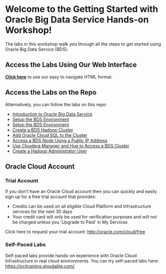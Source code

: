# Welcome to the Getting Started with Oracle Big Data Service Hands-on Workshop!

The labs in this workshop walk you through all the steps to get started using Oracle Big Data Service (BDS).

## Access the Labs Using Our Web Interface
<!-- Add the link to the top level of your HOL folder -->

**[Click here](https://lauranserhal.github.io/learning-library/data-management-library/big-data/bds/bds-quickstart-workshop)** to use our easy to navigate HTML format.


## Access the Labs on the Repo
<!-- Add local links to the content.md files in your project -->
Alternatively, you can follow the labs on this repo:

- [Introduction to Oracle Big Data Service](../bds-quickstart-workshop/intro.md)
- [Setup the BDS Environment](../bds-getting-started/bds-getting-started.md)
- [Setup the BDS Environment](../bds-getting-started/bds-getting-started.md)
- [Create a BDS Hadoop Cluster](../bds-create-cluster/bds-create-cluster.md)
- [Add Oracle Cloud SQL to the Cluster](../bds-add-cloud-sql/bds-add-cloud-sql.md)
- [Access a BDS Node Using a Public IP Address](../bds-access-utility-node/bds-access-utility-node.md)
- [Use Cloudera Manager and Hue to Access a BDS Cluster](../bds-use-cm-hue-access-cluster/bds-use-cm-hue-access-cluster.md)
- [Create a Hadoop Administrator User](../bds-create-hadoop-user/bds-create-hadoop-user.md)


<!-- Keep this content -->
## Oracle Cloud Account

### Trial Account
If you don't have an Oracle Cloud account then you can quickly and easily sign up for a free trial account that provides:
- Credits can be used on all eligible Cloud Platform and Infrastructure services for the next 30 days
- Your credit card will only be used for verification purposes and will not be charged unless you 'Upgrade to Paid' in My Services

Click here to request your trial account: http://oracle.com/cloud/free

### Self-Paced Labs
Self-paced labs provide hands-on experience with Oracle Cloud Infrastructure in real cloud environments. You can try self-paced labs here: https://ocitraining.qloudable.com/
